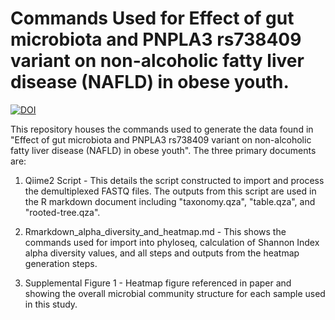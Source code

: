 # Commands Used for Effect of gut microbiota and PNPLA3 rs738409 variant on non-alcoholic fatty liver disease (NAFLD) in obese youth.

[![DOI](https://zenodo.org/badge/235634627.svg)](https://zenodo.org/badge/latestdoi/235634627)

This repository houses the commands used to generate the data found in "Effect of gut microbiota and PNPLA3 rs738409 variant on non-alcoholic fatty liver disease (NAFLD) in obese youth". The three primary documents are:

1. Qiime2 Script - This details the script constructed to import and process the demultiplexed FASTQ files. The outputs from this script are used in the R markdown document including "taxonomy.qza", "table.qza", and "rooted-tree.qza". 

2. Rmarkdown_alpha_diversity_and_heatmap.md - This shows the commands used for import into phyloseq, calculation of Shannon Index alpha diversity values, and all steps and outputs from the heatmap generation steps. 

3. Supplemental Figure 1 - Heatmap figure referenced in paper and showing the overall microbial community structure for each sample used in this study.
